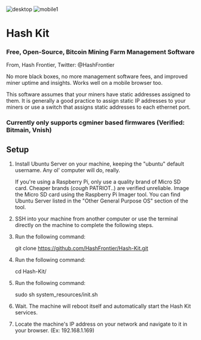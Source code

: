 ![desktop](https://user-images.githubusercontent.com/113215575/190463642-8867eb49-7cee-41e2-9248-703e4179cf9e.png)
![mobile1](https://user-images.githubusercontent.com/113215575/190463649-fabb3692-3d82-4e6b-81f3-b1a106ab6807.png)
# Hash Kit
### Free, Open-Source, Bitcoin Mining Farm Management Software
From, Hash Frontier, Twitter: @HashFrontier

No more black boxes, no more management software fees, and improved miner uptime and insights. Works well on a mobile browser too.

This software assumes that your miners have static addresses assigned to them. It is generally a good practice to assign static IP addresses to your miners or use a switch that assigns static addresses to each ethernet port.

### Currently only supports cgminer based firmwares (Verified: Bitmain, Vnish)

## Setup

1) Install Ubuntu Server on your machine, keeping the "ubuntu" default username. Any ol' computer will do, really. 

    If you're using a Raspberry Pi, only use a quality brand of Micro SD card. Cheaper brands (*cough* PATRIOT..) are verified unreliable. Image the Micro SD card using the Raspberry Pi Imager tool. You can find Ubuntu Server listed in the "Other General Purpose OS" section of the tool.

2) SSH into your machine from another computer or use the terminal directly on the machine to complete the following steps.

3) Run the following command: 

    git clone https://github.com/HashFrontier/Hash-Kit.git

4) Run the following command:

    cd Hash-Kit/
    
5) Run the following command:

    sudo sh system_resources/init.sh
    
6) Wait. The machine will reboot itself and automatically start the Hash Kit services.
   
7) Locate the machine's IP address on your network and navigate to it in your browser. (Ex: 192.168.1.169)
